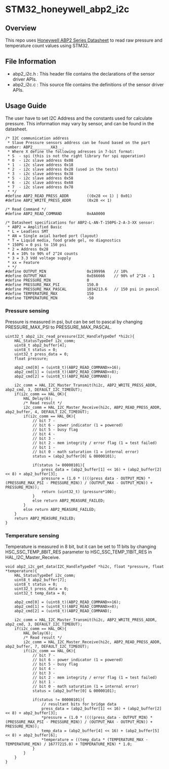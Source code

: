 # STM32_honeywell_abp2_i2c

## Overview
This repo uses [Honeywell ABP2 Series Datasheet](https://br.mouser.com/datasheet/2/187/Honeywell_ABP2_Series_Datasheet_-_Issue_A-1853521.pdf) to read raw pressure and temperature count values using STM32. 

## File Information
* abp2_i2c.h : This header file contains the declarations of the sensor driver APIs.
* abp2_i2c.c : This source file contains the definitions of the sensor driver APIs.

## Usage Guide
The user have to set I2C Address and the constants used for calculate pressure. This information may vary by sensor, and can be found in the datasheet.
```
/* I2C communication address
 * Slave Pressure sensors address can be found based on the part number: ABP2________XA3__.
 * Where X define the following adresses in 7-bit format:
 * S  - spi (this is not the right library for spi opperation)
 * 0  - i2c slave address 0x08
 * 1  - i2c slave address 0x18
 * 2  - i2c slave address 0x28 (used in the tests)
 * 3  - i2c slave address 0x38
 * 5  - i2c slave address 0x58
 * 6  - i2c slave address 0x68
 * 7  - i2c slave address 0x78
 * */
#define ABP2_READ_PRESS_ADDR		((0x28 << 1) | 0x01)
#define ABP2_WRITE_PRESS_ADDR		(0x28 << 1)

/* Read Command */
#define ABP2_READ_COMMAND			0xAA0000

/* Datasheet specifications for ABP2-L-AN-T-150PG-2-A-3-XX sensor:
 * ABP2 = Amplified Basic
 * L = Leadless SMT
 * AN = Single axial barbed port (layout)
 * T = Liquid media, food grade gel, no diagnostics
 * 150PG = 0 psi to 150 psi
 * 2 = Address 0x28
 * A = 10% to 90% of 2^24 counts
 * 3 = 3.3 Vdd voltage supply
 * xx = Feature
 * */
#define OUTPUT_MIN 					0x19999A    // 10%
#define OUTPUT_MAX 					0xE66666    // 90% of 2^24 - 1
#define PRESSURE_MIN 				0
#define PRESSURE_MAX_PSI 			150.0
#define PRESSURE_MAX_PASCAL 		1034213.6 	// 150 psi in pascal
#define TEMPERATURE_MAX 			150
#define TEMPERATURE_MIN 			-50
```

### Pressure sensing
Pressure is measured in psi, but can be set to pascal by changing PRESSURE_MAX_PSI to PRESSURE_MAX_PASCAL.
```
uint32_t abp2_i2c_read_pressure(I2C_HandleTypeDef *hi2c){
	HAL_StatusTypeDef i2c_comm;
	uint8_t	abp2_buffer[4];
	uint8_t status = 0;
	uint32_t press_data = 0;
	float pressure;

	abp2_cmd[0] = (uint8_t)(ABP2_READ_COMMAND>>16);
	abp2_cmd[1] = (uint8_t)(ABP2_READ_COMMAND>>8);
	abp2_cmd[2] = (uint8_t)(ABP2_READ_COMMAND);

	i2c_comm = HAL_I2C_Master_Transmit(hi2c, ABP2_WRITE_PRESS_ADDR, abp2_cmd, 3, DEFAULT_I2C_TIMEOUT);
	if(i2c_comm == HAL_OK){
		HAL_Delay(6);
		/* Read result */
		i2c_comm = HAL_I2C_Master_Receive(hi2c, ABP2_READ_PRESS_ADDR, abp2_buffer, 4, DEFAULT_I2C_TIMEOUT);
		if(i2c_comm == HAL_OK){
			// bit 7 -
			// bit 6 - power indicator (1 = powered)
			// bit 5 - busy flag
			// bit 4 -
			// bit 3 -
			// bit 2 - mem integrity / error flag (1 = test failed)
			// bit 1 -
			// bit 0 - math saturation (1 = internal error)
			status = (abp2_buffer[0] & 00000101);

			if(status != 00000101){
				press_data = (abp2_buffer[1] << 16) + (abp2_buffer[2] << 8) + abp2_buffer[3];
				pressure = (1.0 * ((((press_data - OUTPUT_MIN) * (PRESSURE_MAX_PSI - PRESSURE_MIN)) / (OUTPUT_MAX - OUTPUT_MIN)) + PRESSURE_MIN));
				return (uint32_t) (pressure*100);
			}
			else return ABP2_MEASURE_FAILED;
		}
		else return ABP2_MEASURE_FAILED;
	}
	return ABP2_MEASURE_FAILED;
}
```

### Temperature sensing
Temperature is measured in 8 bit, but it can be set to 11 bits by changing HSC_SSC_TEMP_8BIT_RES parameter to HSC_SSC_TEMP_11BIT_RES in HAL_I2C_Master_Receive.
```
void abp2_i2c_get_data(I2C_HandleTypeDef *hi2c, float *pressure, float *temperature){
	HAL_StatusTypeDef i2c_comm;
	uint8_t	abp2_buffer[7];
	uint8_t status = 0;
	uint32_t press_data = 0;
	uint32_t temp_data = 0;

	abp2_cmd[0] = (uint8_t)(ABP2_READ_COMMAND>>16);
	abp2_cmd[1] = (uint8_t)(ABP2_READ_COMMAND>>8);
	abp2_cmd[2] = (uint8_t)(ABP2_READ_COMMAND);

	i2c_comm = HAL_I2C_Master_Transmit(hi2c, ABP2_WRITE_PRESS_ADDR, abp2_cmd, 3, DEFAULT_I2C_TIMEOUT);
	if(i2c_comm == HAL_OK){
		HAL_Delay(6);
		/* Read result */
		i2c_comm = HAL_I2C_Master_Receive(hi2c, ABP2_READ_PRESS_ADDR, abp2_buffer, 7, DEFAULT_I2C_TIMEOUT);
		if(i2c_comm == HAL_OK){
			// bit 7 -
			// bit 6 - power indicator (1 = powered)
			// bit 5 - busy flag
			// bit 4 -
			// bit 3 -
			// bit 2 - mem integrity / error flag (1 = test failed)
			// bit 1 -
			// bit 0 - math saturation (1 = internal error)
			status = (abp2_buffer[0] & 00000101);

			if(status != 00000101){
				// resultant bits for bridge data
				press_data = (abp2_buffer[1] << 16) + (abp2_buffer[2] << 8) + abp2_buffer[3];
				*pressure = (1.0 * ((((press_data - OUTPUT_MIN) * (PRESSURE_MAX_PSI - PRESSURE_MIN)) / (OUTPUT_MAX - OUTPUT_MIN)) + PRESSURE_MIN));
				temp_data = (abp2_buffer[4] << 16) + (abp2_buffer[5] << 8) + abp2_buffer[6];
				*temperature = ((temp_data * (TEMPERATURE_MAX - TEMPERATURE_MIN) / 16777215.0) + TEMPERATURE_MIN) * 1.0;
			}
		}
	}
}
```
